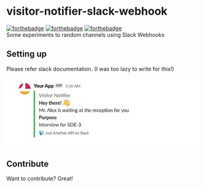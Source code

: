 # visitor-notifier-slack-webhook
[![forthebadge](https://forthebadge.com/images/badges/built-with-love.svg)](https://forthebadge.com) [![forthebadge](https://forthebadge.com/images/badges/check-it-out.svg)](https://forthebadge.com) [![forthebadge](https://forthebadge.com/images/badges/made-with-python.svg)](https://forthebadge.com)  
Some experiments to random channels using Slack Webhooks 

## Setting up 
Please refer slack documentation. (I was too lazy to write for this!)

![Message Screenshot](https://github.com/NandanSatheesh/visitor-notifier-slack-webhook/blob/master/Screenshot%20-%201.JPG)

## Contribute 

Want to contribute? Great!  


